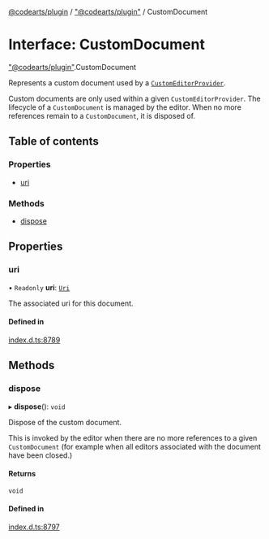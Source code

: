 [@codearts/plugin](../README.md) / ["@codearts/plugin"](../modules/_codearts_plugin_.md) / CustomDocument

# Interface: CustomDocument

["@codearts/plugin"](../modules/_codearts_plugin_.md).CustomDocument

Represents a custom document used by a [`CustomEditorProvider`](codearts_plugin_.CustomEditorProvider.md).

Custom documents are only used within a given `CustomEditorProvider`. The lifecycle of a `CustomDocument` is
managed by the editor. When no more references remain to a `CustomDocument`, it is disposed of.

## Table of contents

### Properties

- [uri](codearts_plugin_.CustomDocument.md#uri)

### Methods

- [dispose](codearts_plugin_.CustomDocument.md#dispose)

## Properties

### uri

• `Readonly` **uri**: [`Uri`](../classes/codearts_plugin_.Uri.md)

The associated uri for this document.

#### Defined in

[index.d.ts:8789](https://github.com/huaweicloud/cloudide-plugin-api/blob/03b481c/index.d.ts#L8789)

## Methods

### dispose

▸ **dispose**(): `void`

Dispose of the custom document.

This is invoked by the editor when there are no more references to a given `CustomDocument` (for example when
all editors associated with the document have been closed.)

#### Returns

`void`

#### Defined in

[index.d.ts:8797](https://github.com/huaweicloud/cloudide-plugin-api/blob/03b481c/index.d.ts#L8797)
